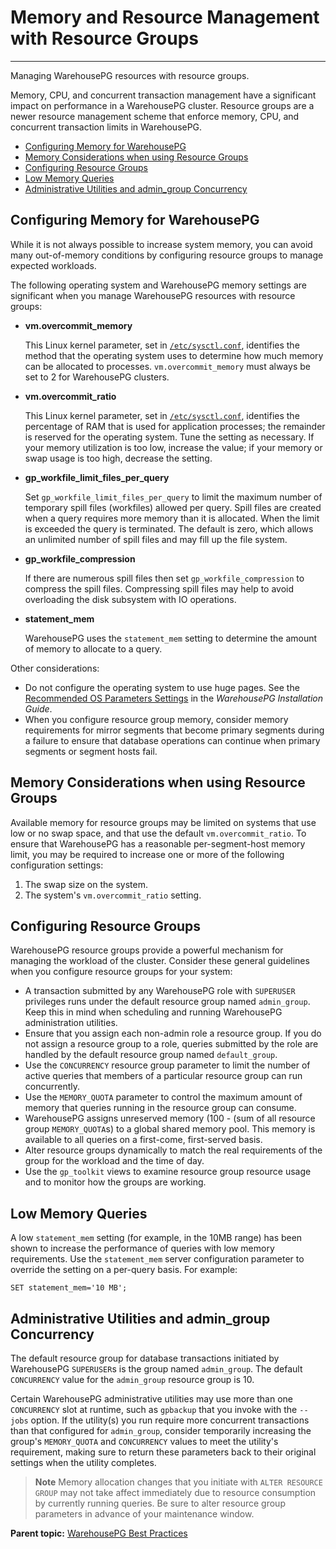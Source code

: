 # Memory and Resource Management with Resource Groups
---

Managing WarehousePG resources with resource groups.

Memory, CPU, and concurrent transaction management have a significant impact on performance in a WarehousePG cluster. Resource groups are a newer resource management scheme that enforce memory, CPU, and concurrent transaction limits in WarehousePG.

-   [Configuring Memory for WarehousePG](#section_r52_rbl_zt)
-   [Memory Considerations when using Resource Groups](#toolowmem)
-   [Configuring Resource Groups](#configuring_rg)
-   [Low Memory Queries](#section113x)
-   [Administrative Utilities and admin_group Concurrency](#section177x)

## <a id="section_r52_rbl_zt"></a>Configuring Memory for WarehousePG

While it is not always possible to increase system memory, you can avoid many out-of-memory conditions by configuring resource groups to manage expected workloads.

The following operating system and WarehousePG memory settings are significant when you manage WarehousePG resources with resource groups:

-   **vm.overcommit_memory**

    This Linux kernel parameter, set in [`/etc/sysctl.conf`](../install_guide/config_os.html#topic3), identifies the method that the operating system uses to determine how much memory can be allocated to processes. `vm.overcommit_memory` must always be set to 2 for WarehousePG clusters.

-   **vm.overcommit_ratio**

    This Linux kernel parameter, set in [`/etc/sysctl.conf`](../install_guide/config_os.html#topic3), identifies the percentage of RAM that is used for application processes; the remainder is reserved for the operating system. Tune the setting as necessary. If your memory utilization is too low, increase the value; if your memory or swap usage is too high, decrease the setting.

-   **gp_workfile_limit_files_per_query**

    Set `gp_workfile_limit_files_per_query` to limit the maximum number of temporary spill files \(workfiles\) allowed per query. Spill files are created when a query requires more memory than it is allocated. When the limit is exceeded the query is terminated. The default is zero, which allows an unlimited number of spill files and may fill up the file system.

-   **gp_workfile_compression**

    If there are numerous spill files then set `gp_workfile_compression` to compress the spill files. Compressing spill files may help to avoid overloading the disk subsystem with IO operations.

-   **statement_mem**

    WarehousePG uses the `statement_mem` setting to determine the amount of memory to allocate to a query.


Other considerations:

-   Do not configure the operating system to use huge pages. See the [Recommended OS Parameters Settings](../install_guide/config_os.html#topic3/huge_pages) in the *WarehousePG Installation Guide*.
-   When you configure resource group memory, consider memory requirements for mirror segments that become primary segments during a failure to ensure that database operations can continue when primary segments or segment hosts fail.

## <a id="toolowmem"></a>Memory Considerations when using Resource Groups

Available memory for resource groups may be limited on systems that use low or no swap space, and that use the default `vm.overcommit_ratio`. To ensure that WarehousePG has a reasonable per-segment-host memory limit, you may be required to increase one or more of the following configuration settings:

1.  The swap size on the system.
2.  The system's `vm.overcommit_ratio` setting.

## <a id="configuring_rg"></a>Configuring Resource Groups

WarehousePG resource groups provide a powerful mechanism for managing the workload of the cluster. Consider these general guidelines when you configure resource groups for your system:

-   A transaction submitted by any WarehousePG role with `SUPERUSER` privileges runs under the default resource group named `admin_group`. Keep this in mind when scheduling and running WarehousePG administration utilities.
-   Ensure that you assign each non-admin role a resource group. If you do not assign a resource group to a role, queries submitted by the role are handled by the default resource group named `default_group`.
-   Use the `CONCURRENCY` resource group parameter to limit the number of active queries that members of a particular resource group can run concurrently.
-   Use the `MEMORY_QUOTA` parameter to control the maximum amount of memory that queries running in the resource group can consume.
-   WarehousePG assigns unreserved memory \(100 - \(sum of all resource group `MEMORY_QUOTA`s\) to a global shared memory pool. This memory is available to all queries on a first-come, first-served basis.
-   Alter resource groups dynamically to match the real requirements of the group for the workload and the time of day.
-   Use the `gp_toolkit` views to examine resource group resource usage and to monitor how the groups are working.


## <a id="section113x"></a>Low Memory Queries

A low `statement_mem` setting \(for example, in the 10MB range\) has been shown to increase the performance of queries with low memory requirements. Use the `statement_mem` server configuration parameter to override the setting on a per-query basis. For example:

```
SET statement_mem='10 MB';
```

## <a id="section177x"></a>Administrative Utilities and admin_group Concurrency

The default resource group for database transactions initiated by WarehousePG `SUPERUSER`s is the group named `admin_group`. The default `CONCURRENCY` value for the `admin_group` resource group is 10.

Certain WarehousePG administrative utilities may use more than one `CONCURRENCY` slot at runtime, such as `gpbackup` that you invoke with the `--jobs` option. If the utility\(s\) you run require more concurrent transactions than that configured for `admin_group`, consider temporarily increasing the group's `MEMORY_QUOTA` and `CONCURRENCY` values to meet the utility's requirement, making sure to return these parameters back to their original settings when the utility completes.

> **Note** Memory allocation changes that you initiate with `ALTER RESOURCE GROUP` may not take affect immediately due to resource consumption by currently running queries. Be sure to alter resource group parameters in advance of your maintenance window.

**Parent topic:** [WarehousePG Best Practices](intro.html)

